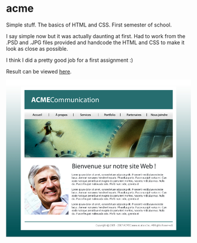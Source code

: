 # acme
Simple stuff. The basics of HTML and CSS. First semester of school.

I say simple now but it was actually daunting at first.  Had to work from the
.PSD and .JPG files provided and handcode the HTML and CSS to make it look as
close as possible.

I think I did a pretty good job for a first assignment  :)

Result can be viewed <a target="_blank" href="http://bengudro.insomnia247.nl/code/acme/">here</a>.

![An image of the .PSD provided](PSD/home.jpg?raw=true "An image of the .PSD provided")
